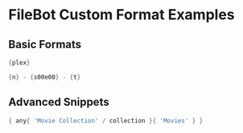 # FileBot Custom Format Examples


## Basic Formats

```groovy
{plex}
```

```groovy
{n} - {s00e00} - {t}
```


## Advanced Snippets

```groovy
{ any{ 'Movie Collection' / collection }{ 'Movies' } }
```
